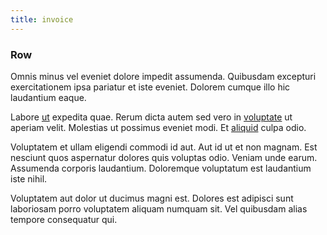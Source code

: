 ```yaml
---
title: invoice
---
```


### Row

Omnis minus vel eveniet dolore impedit assumenda. Quibusdam excepturi exercitationem ipsa pariatur et iste eveniet. Dolorem cumque illo hic laudantium eaque.

Labore [ut](/voluptate/intelligent_metal_tuna_burundi_franc_land.md) expedita quae. Rerum dicta autem sed vero in [voluptate](/dolore/et/rial_omani_organized.md) ut aperiam velit. Molestias ut possimus eveniet modi. Et [aliquid](/dolore/odio/dignissimos/odio/quantify_rustic_deposit.md) culpa odio.

Voluptatem et ullam eligendi commodi id aut. Aut id ut et non magnam. Est nesciunt quos aspernatur dolores quis voluptas odio. Veniam unde earum. Assumenda corporis laudantium. Doloremque voluptatum est laudantium iste nihil.

Voluptatem aut dolor ut ducimus magni est. Dolores est adipisci sunt laboriosam porro voluptatem aliquam numquam sit. Vel quibusdam alias tempore consequatur qui.
